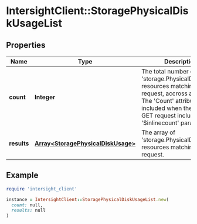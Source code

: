 # IntersightClient::StoragePhysicalDiskUsageList

## Properties

| Name | Type | Description | Notes |
| ---- | ---- | ----------- | ----- |
| **count** | **Integer** | The total number of &#39;storage.PhysicalDiskUsage&#39; resources matching the request, accross all pages. The &#39;Count&#39; attribute is included when the HTTP GET request includes the &#39;$inlinecount&#39; parameter. | [optional] |
| **results** | [**Array&lt;StoragePhysicalDiskUsage&gt;**](StoragePhysicalDiskUsage.md) | The array of &#39;storage.PhysicalDiskUsage&#39; resources matching the request. | [optional] |

## Example

```ruby
require 'intersight_client'

instance = IntersightClient::StoragePhysicalDiskUsageList.new(
  count: null,
  results: null
)
```

